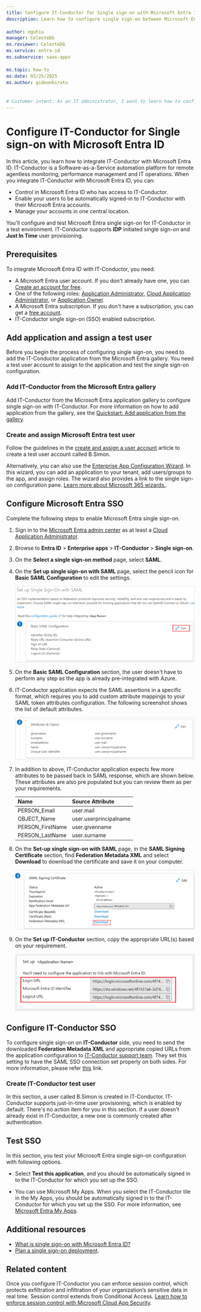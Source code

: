 ```yaml
---
title: Configure IT-Conductor for Single sign-on with Microsoft Entra ID
description: Learn how to configure single sign-on between Microsoft Entra ID and IT-Conductor.

author: nguhiu
manager: CelesteDG
ms.reviewer: CelesteDG
ms.service: entra-id
ms.subservice: saas-apps

ms.topic: how-to
ms.date: 03/25/2025
ms.author: gideonkiratu


# Customer intent: As an IT administrator, I want to learn how to configure single sign-on between Microsoft Entra ID and IT-Conductor so that I can control who has access to IT-Conductor, enable automatic sign-in with Microsoft Entra accounts, and manage my accounts in one central location.
---
```


# Configure IT-Conductor for Single sign-on with Microsoft Entra ID

In this article, you learn how to integrate IT-Conductor with Microsoft Entra ID. IT-Conductor is a Software-as-a-Service automation platform for remote agentless monitoring, performance management and IT operations. When you integrate IT-Conductor with Microsoft Entra ID, you can:

* Control in Microsoft Entra ID who has access to IT-Conductor.
* Enable your users to be automatically signed-in to IT-Conductor with their Microsoft Entra accounts.
* Manage your accounts in one central location.

You'll configure and test Microsoft Entra single sign-on for IT-Conductor in a test environment. IT-Conductor supports **IDP** initiated single sign-on and **Just In Time** user provisioning.

## Prerequisites

To integrate Microsoft Entra ID with IT-Conductor, you need:

* A Microsoft Entra user account. If you don't already have one, you can [Create an account for free](https://azure.microsoft.com/free/?WT.mc_id=A261C142F).
* One of the following roles: [Application Administrator](/entra/identity/role-based-access-control/permissions-reference#application-administrator), [Cloud Application Administrator](/entra/identity/role-based-access-control/permissions-reference#cloud-application-administrator), or [Application Owner](/entra/fundamentals/users-default-permissions#owned-enterprise-applications).
* A Microsoft Entra subscription. If you don't have a subscription, you can get a [free account](https://azure.microsoft.com/free/).
* IT-Conductor single sign-on (SSO) enabled subscription.

## Add application and assign a test user

Before you begin the process of configuring single sign-on, you need to add the IT-Conductor application from the Microsoft Entra gallery. You need a test user account to assign to the application and test the single sign-on configuration.

<a name='add-it-conductor-from-the-azure-ad-gallery'></a>

### Add IT-Conductor from the Microsoft Entra gallery

Add IT-Conductor from the Microsoft Entra application gallery to configure single sign-on with IT-Conductor. For more information on how to add application from the gallery, see the [Quickstart: Add application from the gallery](~/identity/enterprise-apps/add-application-portal.md).

<a name='create-and-assign-azure-ad-test-user'></a>

### Create and assign Microsoft Entra test user

Follow the guidelines in the [create and assign a user account](~/identity/enterprise-apps/add-application-portal-assign-users.md) article to create a test user account called B.Simon.

Alternatively, you can also use the [Enterprise App Configuration Wizard](https://portal.office.com/AdminPortal/home?Q=Docs#/azureadappintegration). In this wizard, you can add an application to your tenant, add users/groups to the app, and assign roles. The wizard also provides a link to the single sign-on configuration pane. [Learn more about Microsoft 365 wizards.](/microsoft-365/admin/misc/azure-ad-setup-guides). 

<a name='configure-azure-ad-sso'></a>

## Configure Microsoft Entra SSO

Complete the following steps to enable Microsoft Entra single sign-on.

1. Sign in to the [Microsoft Entra admin center](https://entra.microsoft.com) as at least a [Cloud Application Administrator](~/identity/role-based-access-control/permissions-reference.md#cloud-application-administrator).
1. Browse to **Entra ID** > **Enterprise apps** > **IT-Conductor** > **Single sign-on**.
1. On the **Select a single sign-on method** page, select **SAML**.
1. On the **Set up single sign-on with SAML** page, select the pencil icon for **Basic SAML Configuration** to edit the settings.

   ![Screenshot shows how to edit Basic SAML Configuration.](common/edit-urls.png "Basic Configuration")

1. On the **Basic SAML Configuration** section, the user doesn't have to perform any step as the app is already pre-integrated with Azure.

1. IT-Conductor application expects the SAML assertions in a specific format, which requires you to add custom attribute mappings to your SAML token attributes configuration. The following screenshot shows the list of default attributes.

	![Screenshot shows the image of attributes configuration.](common/default-attributes.png "Image")

1. In addition to above, IT-Conductor application expects few more attributes to be passed back in SAML response, which are shown below. These attributes are also pre populated but you can review them as per your requirements.

	| Name |  Source Attribute|
	| ---------------|  --------- |
    | PERSON_Email | user.mail |
	| OBJECT_Name | user.userprincipalname |
	| PERSON_FirstName | user.givenname |
	| PERSON_LastName | user.surname |

1. On the **Set-up single sign-on with SAML** page, in the **SAML Signing Certificate** section,  find **Federation Metadata XML** and select **Download** to download the certificate and save it on your computer.

    ![Screenshot shows the Certificate download link.](common/metadataxml.png "Certificate")

1. On the **Set up IT-Conductor** section, copy the appropriate URL(s) based on your requirement.

	![Screenshot shows to copy configuration appropriate URL.](common/copy-configuration-urls.png "Metadata")

## Configure IT-Conductor SSO

To configure single sign-on on **IT-Conductor** side, you need to send the downloaded **Federation Metadata XML** and appropriate copied URLs from the application configuration to [IT-Conductor support team](mailto:support@itconductor.com). They set this setting to have the SAML SSO connection set properly on both sides. For more information, please refer [this](https://docs.itconductor.com/start-here/sso-setup) link.

### Create IT-Conductor test user

In this section, a user called B.Simon is created in IT-Conductor. IT-Conductor supports just-in-time user provisioning, which is enabled by default. There's no action item for you in this section. If a user doesn't already exist in IT-Conductor, a new one is commonly created after authentication.

## Test SSO 

In this section, you test your Microsoft Entra single sign-on configuration with following options.

* Select **Test this application**, and you should be automatically signed in to the IT-Conductor for which you set up the SSO.

* You can use Microsoft My Apps. When you select the IT-Conductor tile in the My Apps, you should be automatically signed in to the IT-Conductor for which you set up the SSO. For more information, see [Microsoft Entra My Apps](/azure/active-directory/manage-apps/end-user-experiences#azure-ad-my-apps).

## Additional resources

* [What is single sign-on with Microsoft Entra ID?](~/identity/enterprise-apps/what-is-single-sign-on.md)
* [Plan a single sign-on deployment](~/identity/enterprise-apps/plan-sso-deployment.md).

## Related content

Once you configure IT-Conductor you can enforce session control, which protects exfiltration and infiltration of your organization’s sensitive data in real time. Session control extends from Conditional Access. [Learn how to enforce session control with Microsoft Cloud App Security](/cloud-app-security/proxy-deployment-aad).
